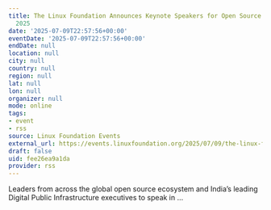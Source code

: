 ```yaml
---
title: The Linux Foundation Announces Keynote Speakers for Open Source Summit India
  2025
date: '2025-07-09T22:57:56+00:00'
eventDate: '2025-07-09T22:57:56+00:00'
endDate: null
location: null
city: null
country: null
region: null
lat: null
lon: null
organizer: null
mode: online
tags:
- event
- rss
source: Linux Foundation Events
external_url: https://events.linuxfoundation.org/2025/07/09/the-linux-foundation-announces-keynote-speakers-for-open-source-summit-india-2025/
draft: false
uid: fee26ea9a1da
provider: rss
---
```

Leaders from across the global open source ecosystem and India’s leading Digital Public Infrastructure executives to speak in …
